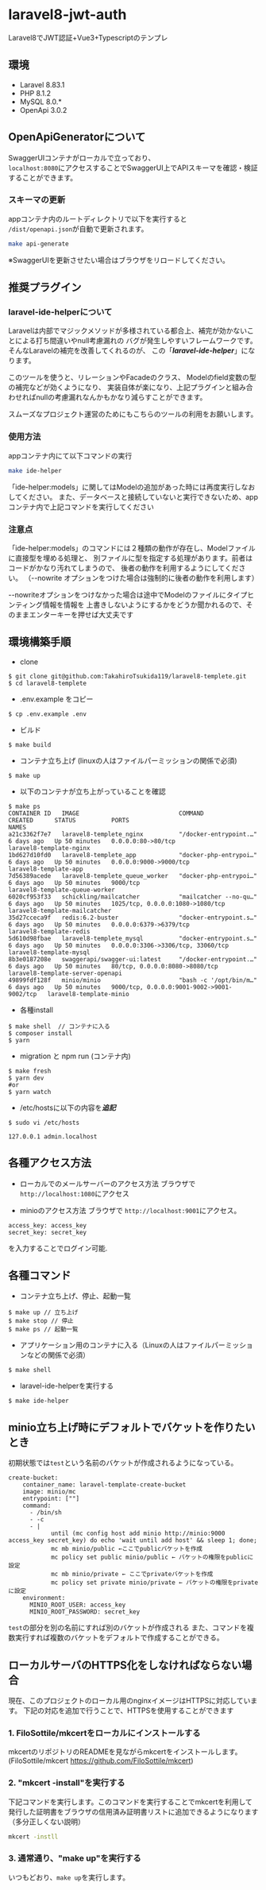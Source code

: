 # laravel8-jwt-auth

Laravel8でJWT認証+Vue3+Typescriptのテンプレ<br>

## 環境

- Laravel 8.83.1
- PHP 8.1.2
- MySQL 8.0.*
- OpenApi 3.0.2

## OpenApiGeneratorについて
SwaggerUIコンテナがローカルで立っており、<br>`localhost:8080`にアクセスすることでSwaggerUI上でAPIスキーマを確認・検証することができます。

### スキーマの更新
appコンテナ内のルートディレクトリで以下を実行すると<br>`/dist/openapi.json`が自動で更新されます。
```bash
make api-generate
```
※SwaggerUIを更新させたい場合はブラウザをリロードしてください。

## 推奨プラグイン
### laravel-ide-helperについて
Laravelは内部でマジックメソッドが多様されている都合上、補完が効かないことによる打ち間違いやnull考慮漏れの
バグが発生しやすいフレームワークです。そんなLaravelの補完を改善してくれるのが、
この「***laravel-ide-helper***」になります。

このツールを使うと、リレーションやFacadeのクラス、 Modelのfield変数の型の補完などが効くようになり、
実装自体が楽になり、上記プラグインと組み合わせればnullの考慮漏れなんかもかなり減らすことができます。

スムーズなプロジェクト運営のためにもこちらのツールの利用をお願いします。

### 使用方法
appコンテナ内にて以下コマンドの実行
```bash
make ide-helper
```
「ide-helper:models」に関してはModelの追加があった時には再度実行しなおしてください。
また、データベースと接続していないと実行できないため、appコンテナ内で上記コマンドを実行してください

### 注意点
「ide-helper:models」のコマンドには２種類の動作が存在し、Modelファイルに直接型を埋める処理と、
別ファイルに型を指定する処理があります。前者はコードがかなり汚れてしまうので、
後者の動作を利用するようにしてください。
（--nowrite オプションをつけた場合は強制的に後者の動作を利用します）

--nowriteオプションをつけなかった場合は途中でModelのファイルにタイプヒンティング情報を情報を 上書きしないようにするかをどうか聞かれるので、そのままエンターキーを押せば大丈夫です

## 環境構築手順

- clone

```shell
$ git clone git@github.com:TakahiroTsukida119/laravel8-templete.git
$ cd laravel8-templete
```

- .env.example をコピー

```shell
$ cp .env.example .env
```

- ビルド
```shell
$ make build
```

- コンテナ立ち上げ (linuxの人はファイルパーミッションの関係で必須)

```shell
$ make up
```

- 以下のコンテナが立ち上がっていることを確認

```shell
$ make ps
CONTAINER ID   IMAGE                            COMMAND                  CREATED      STATUS          PORTS                                        NAMES
a21c3362f7e7   laravel8-templete_nginx          "/docker-entrypoint.…"   6 days ago   Up 50 minutes   0.0.0.0:80->80/tcp                           laravel8-template-nginx
1bd627d10fd0   laravel8-templete_app            "docker-php-entrypoi…"   6 days ago   Up 50 minutes   0.0.0.0:9000->9000/tcp                       laravel8-template-app
7d56389acede   laravel8-templete_queue_worker   "docker-php-entrypoi…"   6 days ago   Up 50 minutes   9000/tcp                                     laravel8-template-queue-worker
6020cf953f33   schickling/mailcatcher           "mailcatcher --no-qu…"   6 days ago   Up 50 minutes   1025/tcp, 0.0.0.0:1080->1080/tcp             laravel8-template-mailcatcher
35d27cceca9f   redis:6.2-buster                 "docker-entrypoint.s…"   6 days ago   Up 50 minutes   0.0.0.0:6379->6379/tcp                       laravel8-template-redis
5d610d98fbae   laravel8-templete_mysql          "docker-entrypoint.s…"   6 days ago   Up 50 minutes   0.0.0.0:3306->3306/tcp, 33060/tcp            laravel8-template-mysql
8b3e0187208e   swaggerapi/swagger-ui:latest     "/docker-entrypoint.…"   6 days ago   Up 50 minutes   80/tcp, 0.0.0.0:8080->8080/tcp               laravel8-template-server-openapi
49899fdf128f   minio/minio                      "bash -c '/opt/bin/m…"   6 days ago   Up 50 minutes   9000/tcp, 0.0.0.0:9001-9002->9001-9002/tcp   laravel8-template-minio

```

- 各種install

```shell
$ make shell  // コンテナに入る
$ composer install
$ yarn
```

- migration と npm run (コンテナ内)
```shell
$ make fresh
$ yarn dev 
#or
$ yarn watch
```

- /etc/hostsに以下の内容を***追記***

```shell
$ sudo vi /etc/hosts

127.0.0.1 admin.localhost
```

## 各種アクセス方法
- ローカルでのメールサーバーのアクセス方法
  ブラウザで `http://localhost:1080`にアクセス

- minioのアクセス方法
  ブラウザで `http://localhost:9001`にアクセス。

```
access_key: access_key
secret_key: secret_key
```

を入力することでログイン可能.


## 各種コマンド

- コンテナ立ち上げ、停止、起動一覧

```
$ make up // 立ち上げ
$ make stop // 停止
$ make ps // 起動一覧
```

- アプリケーション用のコンテナに入る（Linuxの人はファイルパーミッションなどの関係で必須）

```shell
$ make shell
```

- laravel-ide-helperを実行する
```shell
$ make ide-helper
```

## minio立ち上げ時にデフォルトでバケットを作りたいとき
初期状態では`test`という名前のバケットが作成されるようになっている。

```
create-bucket:
    container_name: laravel-template-create-bucket
    image: minio/mc
    entrypoint: [""]
    command:
      - /bin/sh
      - -c
      - |
            until (mc config host add minio http://minio:9000 access_key secret_key) do echo 'wait until add host' && sleep 1; done;
            mc mb minio/public ←ここでpublicバケットを作成
            mc policy set public minio/public ← バケットの権限をpublicに設定
            mc mb minio/private ← ここでprivateバケットを作成
            mc policy set private minio/private ← バケットの権限をprivateに設定
    environment:
      MINIO_ROOT_USER: access_key
      MINIO_ROOT_PASSWORD: secret_key
```

`test`の部分を別の名前にすれば別のバケットが作成される
また、コマンドを複数実行すれば複数のバケットをデフォルトで作成することができる。

## ローカルサーバのHTTPS化をしなければならない場合
現在、このプロジェクトのローカル用のnginxイメージはHTTPSに対応しています。
下記の対応を追加で行うことで、HTTPSを使用することができます

### 1. FiloSottile/mkcertをローカルにインストールする
mkcertのリポジトリのREADMEを見ながらmkcertをインストールします。
(FiloSottile/mkcert https://github.com/FiloSottile/mkcert)

### 2. "mkcert -install"を実行する
下記コマンドを実行します。このコマンドを実行することでmkcertを利用して発行した証明書をブラウザの信用済み証明書リストに追加できるようになります（多分正しくない説明）
```bash
mkcert -instll
```

### 3. 通常通り、"make up"を実行する
いつもどおり、`make up`を実行します。
